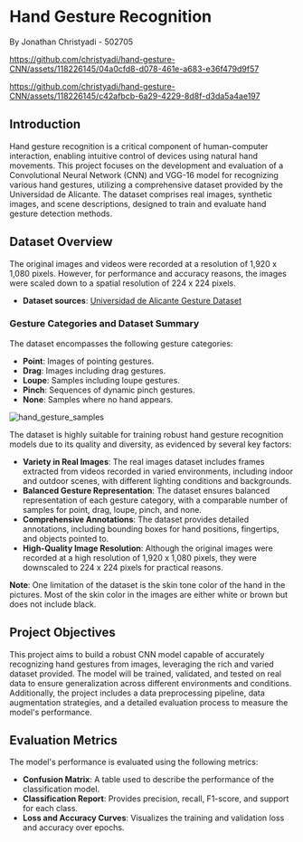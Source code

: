 # Hand Gesture Recognition

By Jonathan Christyadi - 502705

https://github.com/christyadi/hand-gesture-CNN/assets/118226145/04a0cfd8-d078-461e-a683-e36f479d9f57

https://github.com/christyadi/hand-gesture-CNN/assets/118226145/c42afbcb-6a29-4229-8d8f-d3da5a4ae197

## Introduction

Hand gesture recognition is a critical component of human-computer interaction, enabling intuitive control of devices using natural hand movements. This project focuses on the development and evaluation of a Convolutional Neural Network (CNN) and VGG-16 model for recognizing various hand gestures, utilizing a comprehensive dataset provided by the Universidad de Alicante. The dataset comprises real images, synthetic images, and scene descriptions, designed to train and evaluate hand gesture detection methods.

## Dataset Overview

The original images and videos were recorded at a resolution of 1,920 x 1,080 pixels. However, for performance and accuracy reasons, the images were scaled down to a spatial resolution of 224 x 224 pixels.

- **Dataset sources**: [Universidad de Alicante Gesture Dataset](https://www.dlsi.ua.es/~jgallego/datasets/gestures/)

### Gesture Categories and Dataset Summary

The dataset encompasses the following gesture categories:

- **Point**: Images of pointing gestures.
- **Drag**: Images including drag gestures.
- **Loupe**: Samples including loupe gestures.
- **Pinch**: Sequences of dynamic pinch gestures.
- **None**: Samples where no hand appears.
  
![hand_gesture_samples](https://github.com/christyadi/hand-gesture-CNN/assets/118226145/52100c0d-e622-4524-950f-ef8e44422902)

The dataset is highly suitable for training robust hand gesture recognition models due to its quality and diversity, as evidenced by several key factors:

- **Variety in Real Images**: The real images dataset includes frames extracted from videos recorded in varied environments, including indoor and outdoor scenes, with different lighting conditions and backgrounds.
- **Balanced Gesture Representation**: The dataset ensures balanced representation of each gesture category, with a comparable number of samples for point, drag, loupe, pinch, and none.
- **Comprehensive Annotations**: The dataset provides detailed annotations, including bounding boxes for hand positions, fingertips, and objects pointed to.
- **High-Quality Image Resolution**: Although the original images were recorded at a high resolution of 1,920 x 1,080 pixels, they were downscaled to 224 x 224 pixels for practical reasons.

**Note**: One limitation of the dataset is the skin tone color of the hand in the pictures. Most of the skin color in the images are either white or brown but does not include black.

## Project Objectives

This project aims to build a robust CNN model capable of accurately recognizing hand gestures from images, leveraging the rich and varied dataset provided. The model will be trained, validated, and tested on real data to ensure generalization across different environments and conditions. Additionally, the project includes a data preprocessing pipeline, data augmentation strategies, and a detailed evaluation process to measure the model's performance.

## Evaluation Metrics

The model's performance is evaluated using the following metrics:

- **Confusion Matrix**: A table used to describe the performance of the classification model.
- **Classification Report**: Provides precision, recall, F1-score, and support for each class.
- **Loss and Accuracy Curves**: Visualizes the training and validation loss and accuracy over epochs.



